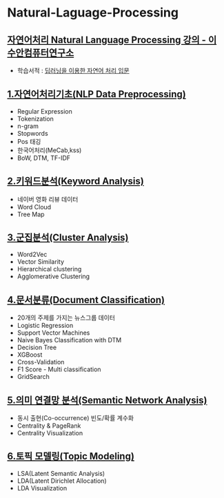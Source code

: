 # Natural-Laguage-Processing
## [자연어처리 Natural Language Processing 강의 - 이수안컴퓨터연구소](https://www.youtube.com/playlist?list=PL7ZVZgsnLwEEoHQAElEPg7l7T6nt25I3N)   
* 학습서적 : [딥러닝을 이용한 자연어 처리 입문](https://wikidocs.net/book/2155)   
  

## [1.자연어처리기초(NLP Data Preprocessing)](https://github.com/gyqls/Natural-Laguage-Processing/blob/main/1.%EC%9E%90%EC%97%B0%EC%96%B4%EC%B2%98%EB%A6%AC%20%EA%B8%B0%EC%B4%88(NLP).ipynb)
* Regular Expression
* Tokenization
* n-gram
* Stopwords
* Pos 태깅
* 한국어처리(MeCab,kss)
* BoW, DTM, TF-IDF
  
## [2.키워드분석(Keyword Analysis)](https://github.com/gyqls/Natural-Laguage-Processing/blob/main/2.%ED%82%A4%EC%9B%8C%EB%93%9C%EB%B6%84%EC%84%9D(Keyword%20Analysis).ipynb)
* 네이버 영화 리뷰 데이터
* Word Cloud
* Tree Map

## [3.군집분석(Cluster Analysis)](https://github.com/gyqls/Natural-Laguage-Processing/blob/main/3.%EA%B5%B0%EC%A7%91%EB%B6%84%EC%84%9D(Cluster%20Analysis).ipynb)
* Word2Vec
* Vector Similarity
* Hierarchical clustering
* Agglomerative Clustering

## [4.문서분류(Document Classification)](https://github.com/gyqls/Natural-Laguage-Processing/blob/main/4.%EB%AC%B8%EC%84%9C%EB%B6%84%EB%A5%98(Document%20Classification).ipynb)
* 20개의 주제를 가지는 뉴스그룹 데이터
* Logistic Regression
* Support Vector Machines
* Naive Bayes Classification with DTM
* Decision Tree
* XGBoost
* Cross-Validation
* F1 Score - Multi classification
* GridSearch

## [5.의미 연결망 분석(Semantic Network Analysis)](https://github.com/gyqls/Natural-Laguage-Processing/blob/main/5.%EC%9D%98%EB%AF%B8%20%EC%97%B0%EA%B2%B0%EB%A7%9D%20%EB%B6%84%EC%84%9D(Semantic%20Network%20Analysis).ipynb)
* 동시 출현(Co-occurrence) 빈도/확률 계수화
* Centrality & PageRank
* Centrality Visualization

## [6.토픽 모델링(Topic Modeling)](https://github.com/gyqls/Natural-Laguage-Processing/blob/main/6.%ED%86%A0%ED%94%BD%20%EB%AA%A8%EB%8D%B8%EB%A7%81(Topic%20Modeling).ipynb)
* LSA(Latent Semantic Analysis)
* LDA(Latent Dirichlet Allocation)
* LDA Visualization
